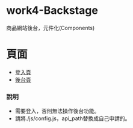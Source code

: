 # work4-Backstage
商品網站後台，元件化(Components)

# 頁面
- [登入頁](https://peterchen-jianrong.github.io/work4-Backstage/index.html)
- [後台頁](https://peterchen-jianrong.github.io/work4-Backstage/products.html)

### 說明
 - 需要登入，否則無法操作後台功能。
 - 請將./js/config.js，api_path替換成自己申請的。
